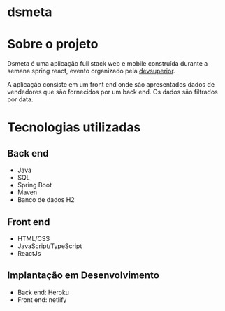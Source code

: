 # dsmeta

# Sobre o projeto

Dsmeta é uma aplicação full stack web e mobile construída durante a semana spring react, evento organizado pela [devsuperior](https://devsuperior.com "site da devsuperior").

A aplicação consiste em um front end onde são apresentados dados de vendedores que são fornecidos por um back end. Os dados são filtrados por data.

# Tecnologias utilizadas

## Back end

- Java
- SQL
- Spring Boot
- Maven
- Banco de dados H2

## Front end

- HTML/CSS
- JavaScript/TypeScript
- ReactJs

## Implantação em Desenvolvimento

- Back end: Heroku
- Front end: netlify
